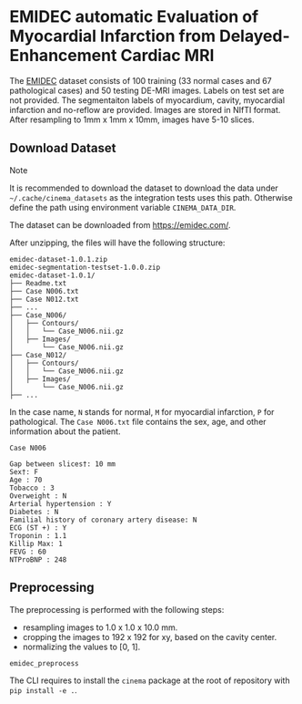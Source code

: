 # EMIDEC automatic Evaluation of Myocardial Infarction from Delayed-Enhancement Cardiac MRI

The [EMIDEC](https://emidec.com/) dataset consists of 100 training (33 normal cases and 67 pathological cases) and 50
testing DE-MRI images. Labels on test set are not provided. The segmentaiton labels of myocardium, cavity, myocardial
infarction and no-reflow are provided. Images are stored in NIfTI format. After resampling to 1mm x 1mm x 10mm, images
have 5-10 slices.

## Download Dataset

> [!NOTE]
>
> It is recommended to download the dataset to download the data under `~/.cache/cinema_datasets` as the integration
> tests uses this path. Otherwise define the path using environment variable `CINEMA_DATA_DIR`.

The dataset can be downloaded from https://emidec.com/.

After unzipping, the files will have the following structure:

```
emidec-dataset-1.0.1.zip
emidec-segmentation-testset-1.0.0.zip
emidec-dataset-1.0.1/
├── Readme.txt
├── Case N006.txt
├── Case N012.txt
├── ...
├── Case_N006/
│   ├── Contours/
│   │   └── Case_N006.nii.gz
│   ├── Images/
│       └── Case_N006.nii.gz
├── Case_N012/
│   ├── Contours/
│   │   └── Case_N006.nii.gz
│   ├── Images/
│       └── Case_N006.nii.gz
├── ...
```

In the case name, `N` stands for normal, `M` for myocardial infarction, `P` for pathological. The `Case N006.txt` file
contains the sex, age, and other information about the patient.

```
Case N006

Gap between slices†: 10 mm
Sex†: F
Age : 70
Tobacco : 3
Overweight : N
Arterial hypertension : Y
Diabetes : N
Familial history of coronary artery disease: N
ECG (ST +) : Y
Troponin : 1.1
Killip Max: 1
FEVG : 60
NTProBNP : 248
```

## Preprocessing

The preprocessing is performed with the following steps:

- resampling images to 1.0 x 1.0 x 10.0 mm.
- cropping the images to 192 x 192 for xy, based on the cavity center.
- normalizing the values to [0, 1].

```bash
emidec_preprocess
```

The CLI requires to install the `cinema` package at the root of repository with `pip install -e .`.
